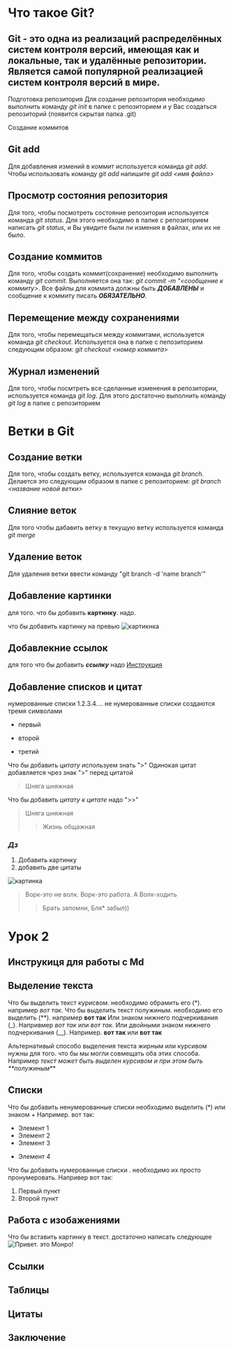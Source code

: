 # Что такое Git?
## Git - это одна из реализаций распределённых систем контроля версий, имеющая как и локальные, так и удалённые репозитории. Является самой популярной реализацией систем контроля версий в мире.
Подготовка репозитория
Для создание репозитория необходимо выполнить команду *git init*  в папке с репозиторием и у Вас создаться репозиторий (появится скрытая папка .git)

Создание коммитов

## Git add
Для добавления измений в коммит используется команда *git add*. Чтобы использовать команду *git add* напишите *git add <имя файла>*

## Просмотр состояния репозитория
Для того, чтобы посмотреть состояние репозитория используется команда *git status*. Для этого необходимо в папке с репозиторием написать *git status*, и Вы увидите были ли измения в файлах, или их не было.

## Создание коммитов
Для того, чтобы создать коммит(сохранение) необходимо выполнить команду *git commit*. Выполняется она так: *git commit -m "<сообщение к коммиту>*. Все файлы для коммита должны быть ***ДОБАВЛЕНЫ*** и сообщение к коммиту писать ***ОБЯЗАТЕЛЬНО***.

## Перемещение между сохранениями
Для того, чтобы перемещаться между коммитами, используется команда *git checkout*. Используется она в папке с пепозиторием следующим образом: *git checkout <номер коммита>*

## Журнал изменений
Для того, чтобы посмтреть все сделанные изменения в репозитории, используется команда *git log*. Для этого достаточно выполнить команду *git log* в папке с репозиторием

# Ветки в Git

## Создание ветки

Для того, чтобы создать ветку, используется команда *git branch*. Делается это следующим образом в папке с репозиторием: *git branch <название новой ветки>*

## Слияние веток

Для того чтобы дабавить ветку в текущую ветку используется команда *git merge <name branch>*

## Удаление веток
Для удаления ветки ввести команду "git branch -d 'name branch'"



## Добавление картинки
для того. что бы добавить **картинку**. надо.

что бы добавить картинку на превью 
![картикнка](https://avatarko.ru/img/kartinka/1/avatarko_anonim.jpg)

## Добавлекние ссылок
 для того что бы добавить ***ссылку*** надо
[Инструкция](https://www.google.com/search?q=%D0%BA%D0%B0%D1%80%D1%82%D0%B8%D0%BD%D0%BA%D0%B0&sxsrf=ALiCzsaWXbekNuAmktX0kCUIjTmPGQaqkQ:1669917553584&source=lnms&tbm=isch&sa=X&ved=2ahUKEwiSpdfU_9j7AhVllosKHdFDBJEQ_AUoAXoECAIQAw&biw=1920&bih=937&dpr=1#imgrc=K5vXGXHQqkgmGM)

## Добавление списков и цитат
нумерованные списки 1.2.3.4....
не нумерованные списки создаются тремя символами 
* первый
+ второй
- третий

Что бы добавить *цитату* используем знать ">"
Одинокая цитат добавляется чрез знак ">" перед цитатой
>Шняга шняжная

Что бы добавить *цитату к цитате* надо ">>"
> Шняга шняжная
>> Жизнь общажная

### ***Дз***

1. Добавить картинку
2. добавить две цитаты

![картинка](https://cs11.pikabu.ru/post_img/big/2020/03/09/5/1583737525158118620.jpg)


> Ворк-это не волк. Ворк-это работа. А Волк-ходить
>>Брать запомни, Бля* забыл))








# Урок 2



## Инструкиця для работы с Md


## Выделение текста
 Что бы выделить текст курисвом. необходимо обрамить его (*). например *вот так*.
 Что бы выделить текст полужиным. необходимо его выделить (**). например **вот так**
 Или знаком нижнего подчеркивания (_). Напривмер *вот так* или _вот так_.
 Или двойными знаком нижнего подчеркивания (__). Например. **вот так** или __вот так__

Альтернативый способо выделения текста жирным или курсивом нужны для того. что бы мы могли совмещать оба этих способа. Например _текст может быть выделен курсивом и при этом быть **полужиным_**
 
 

## Списки
Что бы добавить ненумерованные списки необходимо выделить (*) или знаком +
Например. вот так:
* Элемент 1
* Элемент 2
* Элемент 3
+ Элемент 4

Что бы добавить нумерованные списки . необходимо их просто пронумеровать. 
Напривер вот так:
1. Первый пункт
2. Второй пункт


## Работа с изобажениями
Что бы вставить картинку в текст. достаточно написать следующее
![Привет. это Монро!](123.jpg) 


## Ссылки

## Таблицы

## Цитаты

## Заключение